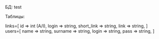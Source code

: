 БД: test

Таблицы:

links=[
id => int (A/I),
login => string,
short_link => string,
link => string,
]
users=[
name => string,
surname => string,
login => string,
pass => string,
]
